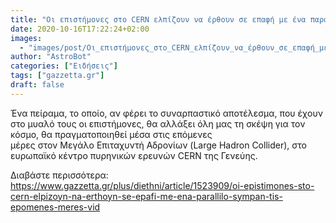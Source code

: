 ```yaml
---
title: "Οι επιστήμονες στο CERN ελπίζουν να έρθουν σε επαφή με ένα παράλληλο σύμπαν τις επόμενες μέρες! (vid)"
date: 2020-10-16T17:22:24+02:00
images:
  - "images/post/Οι_επιστήμονες_στο_CERN_ελπίζουν_να_έρθουν_σε_επαφή_με_ένα_παράλληλο_σύμπαν_τις_επόμενες_μέρες__(vid).jpg"
author: "AstroBot"
categories: ["Ειδήσεις"]
tags: ["gazzetta.gr"]
draft: false
---
```


Ένα πείραμα, το οποίο, αν φέρει το συναρπαστικό αποτέλεσμα, που έχουν στο μυαλό τους οι επιστήμονες, θα αλλάξει όλη μας τη σκέψη για τον κόσμο, θα πραγματοποιηθεί μέσα στις επόμενες μέρες στον Μεγάλο Επιταχυντή Αδρονίων (Large Hadron Collider), στο ευρωπαϊκό κέντρο πυρηνικών ερευνών CERN της Γενεύης.

Διαβάστε περισσότερα: https://www.gazzetta.gr/plus/diethni/article/1523909/oi-epistimones-sto-cern-elpizoyn-na-erthoyn-se-epafi-me-ena-parallilo-sympan-tis-epomenes-meres-vid
